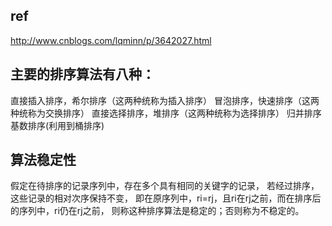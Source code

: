 ## ref
http://www.cnblogs.com/lqminn/p/3642027.html

## 主要的排序算法有八种：
直接插入排序，希尔排序（这两种统称为插入排序）
冒泡排序，快速排序（这两种统称为交换排序）
直接选择排序，堆排序（这两种统称为选择排序）
归并排序
基数排序(利用到桶排序)

## 算法稳定性
假定在待排序的记录序列中，存在多个具有相同的关键字的记录，
若经过排序，这些记录的相对次序保持不变，
即在原序列中，ri=rj，且ri在rj之前，而在排序后的序列中，ri仍在rj之前，
则称这种排序算法是稳定的；否则称为不稳定的。

